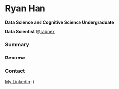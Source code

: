 # Ryan Han

**Data Science and Cognitive Science Undergraduate**

**Data Scientist** @[Tabnex](tabnex.com)

### Summary
 

### Resume


### Contact

[My LinkedIn](https://www.linkedin.com/in/ryanxjhan/) :)

